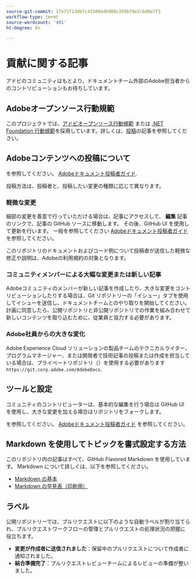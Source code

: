 ```yaml
---
source-git-commit: 1fe71f13dbfc433886db900c359b7de2c6d0e7f3
workflow-type: tm+mt
source-wordcount: '401'
ht-degree: 6%

---
```

# 貢献に関する記事

アドビのコミュニティはもとより、ドキュメントチーム外部のAdobe担当者からのコントリビューションもお待ちしています。

## Adobeオープンソース行動規範

このプロジェクトでは、[アドビオープンソース行動規範](code-of-conduct.md) または [.NET Foundation 行動規範](https://dotnetfoundation.org/code-of-conduct)を採用しています。詳しくは、[投稿](contributing.md)の記事を参照してください。

## Adobeコンテンツへの投稿について

を参照してください。 [Adobeドキュメント投稿者ガイド](https://experienceleague.adobe.com/docs/contributor/contributor-guide/introduction.html).

投稿方法は、投稿者と、投稿したい変更の種類に応じて異なります。

### 軽微な変更

細部の変更を善意で行っていただける場合は、記事にアクセスして、 **編集** 記事のリンクで、記事の GitHub ソースに移動します。 その後、GitHub UI を使用して更新を行います。 一般を参照してください [Adobeドキュメント投稿者ガイド](https://experienceleague.adobe.com/docs/contributor/contributor-guide/introduction.html) を参照してください。

このリポジトリのドキュメントおよびコード例について投稿者が送信した軽微な修正や説明は、Adobeの利用規約の対象となります。

### コミュニティメンバーによる大幅な変更または新しい記事

Adobeコミュニティのメンバーが新しい記事を作成したり、大きな変更をコントリビューションしたりする場合は、Git リポジトリーの「イシュー」タブを使用してイシューを送信し、ドキュメントチームとのやり取りを開始してください。 計画に同意したら、公開リポジトリと非公開リポジトリでの作業を組み合わせて新しいコンテンツを取り込むために、従業員と協力する必要があります。

<!--
If you submit a pull request with significant changes to documentation and code examples, you'll see a message in the pull request asking you to submit an online contribution license agreement (CLA). We need you to complete the online form before we can review your pull request.
-->

### Adobe社員からの大きな変化

Adobe Experience Cloud ソリューションの製品チームのテクニカルライター、プログラムマネージャー、または開発者で技術記事の投稿または作成を担当している場合は、プライベートリポジトリ（）を使用する必要があります `https://git.corp.adobe.com/AdobeDocs`.

<!--Employees from other parts of the Adobe world should use the public repo for minor updates.-->

## ツールと設定

コミュニティのコントリビューターは、基本的な編集を行う場合は GitHub UI を使用し、大きな変更を加える場合はリポジトリをフォークします。

を参照してください。 [Adobeドキュメント投稿者ガイド](https://experienceleague.adobe.com/docs/contributor/contributor-guide/introduction.html) を参照してください。

## Markdown を使用してトピックを書式設定する方法

このリポジトリ内の記事はすべて、GitHub Flavored Markdown を使用しています。 Markdown について詳しくは、以下を参照してください。

* [Markdown の基本](https://help.github.com/articles/getting-started-with-writing-and-formatting-on-github/)
* [Markdown の早見表（印刷用）](https://guides.github.com/pdfs/markdown-cheatsheet-online.pdf)

## ラベル

公開リポジトリーでは、プルリクエストに以下のような自動ラベルが割り当てられ、プルリクエストワークフローの管理とプルリクエストの処理状況の把握に役立ちます。

* **変更が作成者に送信されました**：保留中のプルリクエストについて作成者に通知されました。
* **結合準備完了**：プルリクエストレビューチームによるレビューの準備が整いました。
